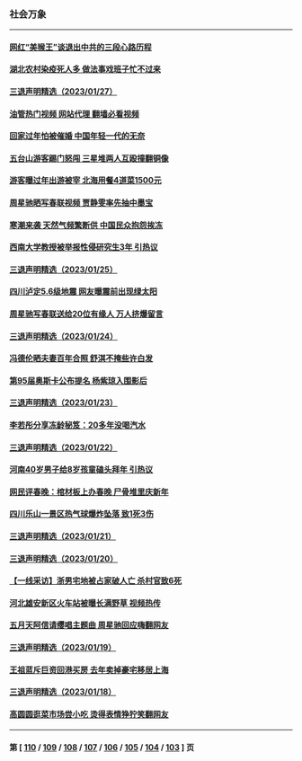 ### 社会万象
---
#### [网红“美猴王”谈退出中共的三段心路历程](../../pages/ncid282/n13917706.md?01300445) 
#### [湖北农村染疫死人多 做法事戏班子忙不过来](../../pages/ncid282/n13917348.md?01300445) 
#### [三退声明精选（2023/01/27）](../../pages/ncid282/n13916999.md?01300445) 
#### [油管热门视频 网站代理 翻墙必看视频](http://138.2.39.72:81/youtube.html?epic-marker?01300445)
#### [回家过年怕被催婚 中国年轻一代的无奈](../../pages/ncid282/n13916898.md?01300445) 
#### [五台山游客踢门怒闯 三星堆两人互殴撞翻铜像](../../pages/ncid282/n13916683.md?01300445) 
#### [游客曝过年出游被宰 北海用餐4道菜1500元](../../pages/ncid282/n13916367.md?01300445) 
#### [周星驰晒写春联视频 贾静雯率先抽中墨宝](../../pages/ncid282/n13916305.md?01300445) 
#### [寒潮来袭 天然气频繁断供 中国民众抱怨挨冻](../../pages/ncid282/n13916037.md?01300445) 
#### [西南大学教授被举报性侵研究生3年 引热议](../../pages/ncid282/n13915747.md?01300445) 
#### [三退声明精选（2023/01/25）](../../pages/ncid282/n13915699.md?01300445) 
#### [四川泸定5.6级地震 网友曝震前出现绿太阳](../../pages/ncid282/n13915590.md?01300445) 
#### [周星驰写春联送给20位有缘人 万人挤爆留言](../../pages/ncid282/n13914908.md?01300445) 
#### [三退声明精选（2023/01/24）](../../pages/ncid282/n13914995.md?01300445) 
#### [冯德伦晒夫妻百年合照 舒淇不掩些许白发](../../pages/ncid282/n13914872.md?01300445) 
#### [第95届奥斯卡公布提名 杨紫琼入围影后](../../pages/ncid282/n13914807.md?01300445) 
#### [三退声明精选（2023/01/23）](../../pages/ncid282/n13914640.md?01300445) 
#### [李若彤分享冻龄秘笈：20多年没喝汽水](../../pages/ncid282/n13914317.md?01300445) 
#### [三退声明精选（2023/01/22）](../../pages/ncid282/n13914094.md?01300445) 
#### [河南40岁男子给8岁孩童磕头拜年 引热议](../../pages/ncid282/n13914041.md?01300445) 
#### [网民评春晚：棺材板上办春晚 尸骨堆里庆新年](../../pages/ncid282/n13913952.md?01300445) 
#### [四川乐山一景区热气球爆炸坠落 致1死3伤](../../pages/ncid282/n13913606.md?01300445) 
#### [三退声明精选（2023/01/21）](../../pages/ncid282/n13912670.md?01300445) 
#### [三退声明精选（2023/01/20）](../../pages/ncid282/n13912392.md?01300445) 
#### [【一线采访】浙男宅地被占家破人亡 杀村官致6死](../../pages/ncid282/n13911782.md?01300445) 
#### [河北雄安新区火车站被曝长满野草 视频热传](../../pages/ncid282/n13911365.md?01300445) 
#### [五月天阿信请缨唱主题曲 周星驰回应嗨翻网友](../../pages/ncid282/n13911274.md?01300445) 
#### [三退声明精选（2023/01/19）](../../pages/ncid282/n13911157.md?01300445) 
#### [王祖蓝斥巨资回港买房 去年卖掉豪宅移居上海](../../pages/ncid282/n13910374.md?01300445) 
#### [三退声明精选（2023/01/18）](../../pages/ncid282/n13910483.md?01300445) 
#### [高圆圆逛菜市场尝小吃 烫得表情狰狞笑翻网友](../../pages/ncid282/n13910353.md?01300445) 

---
#### 第 [ [110](./110.md?01300445) / [109](./109.md?01300445) / [108](./108.md?01300445) / [107](./107.md?01300445) / [106](./106.md?01300445) / [105](./105.md?01300445) / [104](./104.md?01300445) / [103](./103.md?01300445) ] 页
